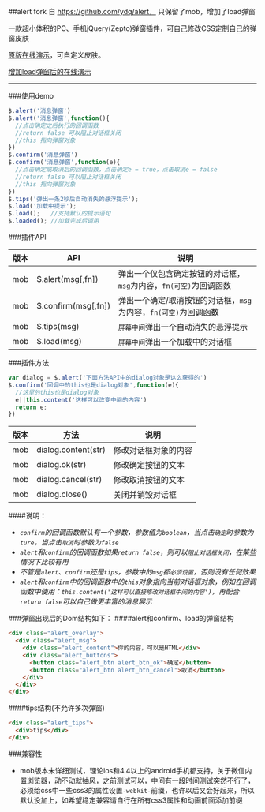 ##alert
fork 自 https://github.com/ydq/alert， 只保留了mob，增加了load弹窗

一款超小体积的PC、手机jQuery(Zepto)弹窗插件，可自己修改CSS定制自己的弹窗皮肤

[原版在线演示](http://alert.code.10176523.cn)，可自定义皮肤。

[增加load弹窗后的在线演示](http://www.zerolone.com/opensource/alert/index.html)

---

###使用demo

```javascript
$.alert('消息弹窗')
$.alert('消息弹窗',function(){
  //点击确定之后执行的回调函数
  //return false 可以阻止对话框关闭
  //this 指向弹窗对象
})
$.confirm('消息弹窗')
$.confirm('消息弹窗',function(e){
  //点击确定或取消后的回调函数，点击确定e = true，点击取消e = false
  //return false 可以阻止对话框关闭
  //this 指向弹窗对象
})
$.tips('弹出一条2秒后自动消失的悬浮提示');
$.load('加载中提示');
$.load();   //支持默认的提示语句
$.loaded(); //加载完成后调用
```

###插件API

|版本|API|说明|
|---|---|---|
|mob|$.alert(msg[,fn])|弹出一个仅包含确定按钮的对话框，`msg`为内容，`fn(可空)`为回调函数|
|mob|$.confirm(msg[,fn])|弹出一个确定/取消按钮的对话框，`msg`为内容，`fn(可空)`为回调函数|
|mob|$.tips(msg)|`屏幕中间`弹出一个自动消失的悬浮提示|
|mob|$.load(msg)|`屏幕中间`弹出一个加载中的对话框|


###插件方法
```javascript
var dialog = $.alert('下面方法API中的dialog对象是这么获得的')
$.confirm('回调中的this也是dialog对象',function(e){
  //这里的this也是dialog对象
  e||this.content('这样可以改变中间的内容')
  return e;
})
```

|版本|方法|说明|
|---|---|---|
|mob|dialog.content(str)|修改对话框对象的内容|
|mob|dialog.ok(str)|修改确定按钮的文本|
|mob|dialog.cancel(str)|修改取消按钮的文本|
|mob|dialog.close()|关闭并销毁对话框|

####说明：
- *`confirm`的回调函数默认有一个参数，参数值为`boolean`，当点击`确定`时参数为`ture`，当点击`取消`时参数为`false`*
- *`alert`和`confirm`的回调函数如果`return false`，则可以`阻止对话框关闭`，在某些情况下比较有用*
- *不管是`alert`、`confirm`还是`tips`，参数中的`msg`都`必须设置`，否则没有任何效果*
- *`alert`和`confirm`中的回调函数中的`this`对象指向当前对话框对象，例如在回调函数中使用：`this.content('这样可以直接修改对话框中间的内容')`，再配合`return false`可以自己做更丰富的消息展示*

###弹窗出现后的Dom结构如下：
####alert和confirm、load的弹窗结构
```html
<div class="alert_overlay">
  <div class="alert_msg">
    <div class="alert_content">你的内容，可以是HTML</div>
    <div class="alert_buttons">
      <button class="alert_btn alert_btn_ok">确定</button>
      <button class="alert_btn alert_btn_cancel">取消</button>
    </div>
  </div>
</div>
```
####tips结构(不允许多次弹窗)
```html
<div class="alert_tips">
  <div>tips</div>
</div>
```

###兼容性
- mob版本未详细测试，理论ios和4.4以上的android手机都支持，关于微信内置浏览器，动不动就抽风，之前测试可以，中间有一段时间测试突然不行了，必须给css中一些css3的属性设置`-webkit-`前缀，也许以后又会好起来，所以默认没加上，如希望稳定兼容请自行在所有css3属性和动画前面添加前缀
